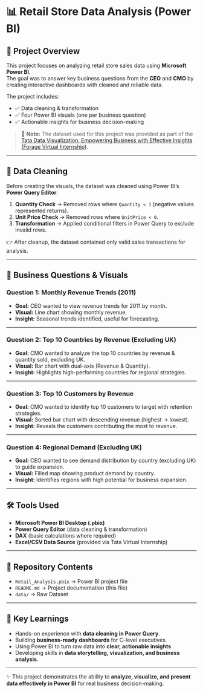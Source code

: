 # 📊 Retail Store Data Analysis (Power BI)

## 📁 Project Overview
This project focuses on analyzing retail store sales data using **Microsoft Power BI**.  
The goal was to answer key business questions from the **CEO** and **CMO** by creating interactive dashboards with cleaned and reliable data.

The project includes:
- ✅ Data cleaning & transformation
- ✅ Four Power BI visuals (one per business question)
- ✅ Actionable insights for business decision-making

> 📌 **Note:** The dataset used for this project was provided as part of the  
[Tata Data Visualization: Empowering Business with Effective Insights (Forage Virtual Internship)](https://www.theforage.com/).  

---

## 🧹 Data Cleaning
Before creating the visuals, the dataset was cleaned using Power BI’s **Power Query Editor**:

1. **Quantity Check** → Removed rows where `Quantity < 1` (negative values represented returns).
2. **Unit Price Check** → Removed rows where `UnitPrice < 0`.
3. **Transformation** → Applied conditional filters in Power Query to exclude invalid rows.

👉 After cleanup, the dataset contained only valid sales transactions for analysis.

---

## 🔎 Business Questions & Visuals

### **Question 1: Monthly Revenue Trends (2011)**
- **Goal:** CEO wanted to view revenue trends for 2011 by month.
- **Visual:** Line chart showing monthly revenue.
- **Insight:** Seasonal trends identified, useful for forecasting.

---

### **Question 2: Top 10 Countries by Revenue (Excluding UK)**
- **Goal:** CMO wanted to analyze the top 10 countries by revenue & quantity sold, excluding UK.
- **Visual:** Bar chart with dual-axis (Revenue & Quantity).
- **Insight:** Highlights high-performing countries for regional strategies.

---

### **Question 3: Top 10 Customers by Revenue**
- **Goal:** CMO wanted to identify top 10 customers to target with retention strategies.
- **Visual:** Sorted bar chart with descending revenue (highest → lowest).
- **Insight:** Reveals the customers contributing the most to revenue.

---

### **Question 4: Regional Demand (Excluding UK)**
- **Goal:** CEO wanted to see demand distribution by country (excluding UK) to guide expansion.
- **Visual:** Filled map showing product demand by country.
- **Insight:** Identifies regions with high potential for business expansion.

---

## 🛠 Tools Used
- **Microsoft Power BI Desktop (.pbix)**
- **Power Query Editor** (data cleaning & transformation)
- **DAX** (basic calculations where required)
- **Excel/CSV Data Source** (provided via Tata Virtual Internship)

---

## 📂 Repository Contents
- `Retail_Analysis.pbix` → Power BI project file
- `README.md` → Project documentation (this file)
- `data/` → Raw Dataset


---

## 🎯 Key Learnings
- Hands-on experience with **data cleaning in Power Query**.
- Building **business-ready dashboards** for C-level executives.
- Using Power BI to turn raw data into **clear, actionable insights**.
- Developing skills in **data storytelling, visualization, and business analysis**.

---

✨ This project demonstrates the ability to **analyze, visualize, and present data effectively in Power BI** for real business decision-making.
